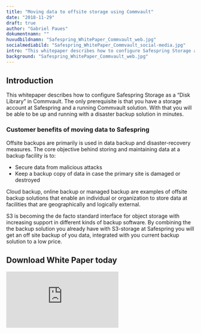 ```yaml
---
title: "Moving data to offsite storage using Commvault"
date: "2018-11-29"
draft: true
author: "Gabriel Paues"
dokumentnamn: ""
huvudbildnamn: "Safespring_WhitePaper_Commvault_web.jpg"
socialmediabild: "Safespring_WhitePaper_Commvault_social-media.jpg"
intro: "This whitepaper describes how to configure Safespring Storage as a “Disk Library” in Commvault."
background: "Safespring_WhitePaper_Commvault_web.jpg"
---
```


## Introduction
This whitepaper describes how to configure Safespring Storage as a “Disk Library” in Commvault. The only prerequisite is that you have a storage account at Safespring and a running Commvault solution. With that  you will be able to be up and running with a disaster backup solution in minutes.

### Customer benefits of moving data to Safespring
Offsite backups are primarily is used in data backup and disaster-recovery measures. The core objective behind storing and maintaining data at a backup facility is to:

- Secure data from malicious attacks
- Keep a backup copy of data in case the primary site is damaged or destroyed 

Cloud backup, online backup or managed backup are examples of offsite backup solutions that enable an individual or organization to store data at facilities that are geographically and logically external.

S3 is becoming the de facto standard interface for object storage with increasing support in different kinds of backup software. By combining the the backup solution you already have with S3-storage at Safespring you will get an off site backup of you data, integrated with you current backup solution to a low price.

## Download White Paper today

<iframe src="https://pages.upsales.com/9549ud958ab6767c34e7c843fe5585ca7e9ac-frame" class="linked-form" style="border:0"></iframe>


<!-- COMMVAULT -->

<!--<form id="up-form" name="form_9549u48ccec421b9146528065372958e73151" action="https://power.upsales.com/api/external/formSubmit" method="POST">
	<div>
		<input maxlength="512" type="text" name="Contact.name" required="required" placeholder="Your name...">
	</div>
	<div class="email">
		<input maxlength="512" type="email" id="up-email-input" autocomplete="off" name="Contact.email" required="required" placeholder="Your email...">
	</div>
	<div>
		<input maxlength="512" type="text" id="up-client-name-input" name="Client.name" required="required" placeholder="Company...">
	</div>
	<!-- REQUIRED FIELDS --.>
	<input type="hidden" name="formCid" value="9549">
	<input type="hidden" name="formId" value="9549u48ccec421b9146528065372958e73151">
	<input type="hidden" name="isFrame" value="false">
	<input type="text" value="" name="validation" style="display: none;">
	<!-- END OF REQUIRED FIELDS --.>
	<button type="submit" id="button">Download White Paper</button>
</form>
<script src="https://img.upsales.com/lBtRI6eK9zoMXU3igCaQIw==/be.js"></script>-->
